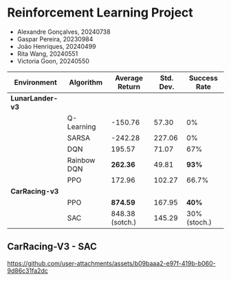 # Reinforcement Learning Project 

- Alexandre Gonçalves, 20240738
- Gaspar Pereira, 20230984
- João Henriques, 20240499
- Rita Wang, 20240551
- Victoria Goon, 20240550
  

| Environment    | Algorithm   | Average Return | Std. Dev. | Success Rate |
| -------------- | ----------- | -------------- | --------- | ------------ |
| **LunarLander-v3** |           |                |           |              |
|                | Q-Learning  | -150.76        | 57.30     | 0%           |
|                | SARSA       | -242.28        | 227.06    | 0%           |
|                | DQN         | 195.57         | 71.07     | 67%          |
|                | Rainbow DQN | **262.36**     | 49.81     | **93%**      |
|                | PPO         | 172.96         | 102.27    | 66.7%        |
| **CarRacing-v3** |           |                |           |              |
|                | PPO         | **874.59**     | 167.95    | **40%**      |
|                | SAC         | 848.38 (sotch.)  | 145.29    | 30% (stoch.) |


## CarRacing-V3 - SAC 
https://github.com/user-attachments/assets/b09baaa2-e97f-419b-b060-9d86c31fa2dc


